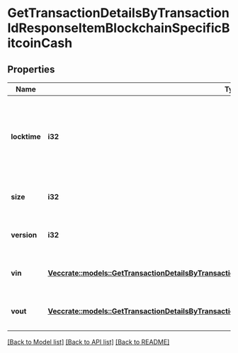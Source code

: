 # GetTransactionDetailsByTransactionIdResponseItemBlockchainSpecificBitcoinCash

## Properties

Name | Type | Description | Notes
------------ | ------------- | ------------- | -------------
**locktime** | **i32** | Represents the time at which a particular transaction can be added to the blockchain. | 
**size** | **i32** | Represents the total size of this transaction. | 
**version** | **i32** | Represents transaction version number. | 
**vin** | [**Vec<crate::models::GetTransactionDetailsByTransactionIdResponseItemBlockchainSpecificBitcoinCashVin>**](GetTransactionDetailsByTransactionIDResponseItemBlockchainSpecificBitcoinCash_vin.md) | Represents the transaction inputs. | 
**vout** | [**Vec<crate::models::GetTransactionDetailsByTransactionIdResponseItemBlockchainSpecificBitcoinCashVout>**](GetTransactionDetailsByTransactionIDResponseItemBlockchainSpecificBitcoinCash_vout.md) | Represents the transaction outputs. | 

[[Back to Model list]](../README.md#documentation-for-models) [[Back to API list]](../README.md#documentation-for-api-endpoints) [[Back to README]](../README.md)


